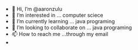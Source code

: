 - 👋 Hi, I’m @aaronzulu
- 👀 I’m interested in ... computer sciece
- 🌱 I’m currently learning ... java programing
- 💞️ I’m looking to collaborate on ... java programing
- 📫 How to reach me ...through my email
- 

<!---
aaronzulu/aaronzulu is a ✨ special ✨ repository because its `README.md` (this file) appears on your GitHub profile.
You can click the Preview link to take a look at your changes.
--->
